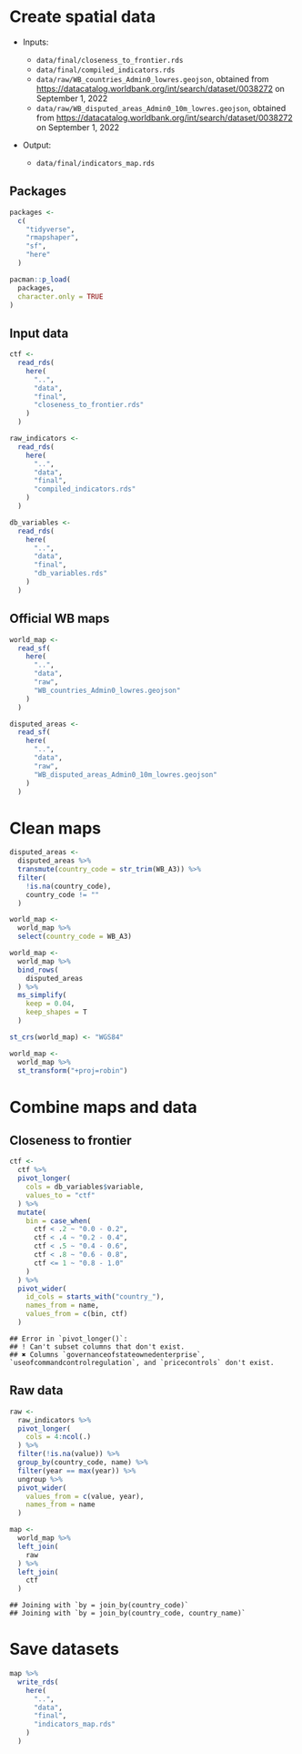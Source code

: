# Create spatial data

- Inputs:
  - `data/final/closeness_to_frontier.rds`
  - `data/final/compiled_indicators.rds`
  - `data/raw/WB_countries_Admin0_lowres.geojson`, obtained from https://datacatalog.worldbank.org/int/search/dataset/0038272 on September 1, 2022
  - `data/raw/WB_disputed_areas_Admin0_10m_lowres.geojson`, obtained from https://datacatalog.worldbank.org/int/search/dataset/0038272 on September 1, 2022
  
- Output:
  - `data/final/indicators_map.rds`
  
## Packages 


```r
packages <-
  c(
    "tidyverse",
    "rmapshaper",
    "sf",
    "here"
  )

pacman::p_load(
  packages,
  character.only = TRUE
)
```

## Input data 


```r
ctf <-
  read_rds(
    here(
      "..",
      "data",
      "final",
      "closeness_to_frontier.rds"
    )
  )

raw_indicators <-
  read_rds(
    here(
      "..",
      "data",
      "final",
      "compiled_indicators.rds"
    )
  )

db_variables <-
  read_rds(
    here(
      "..",
      "data",
      "final",
      "db_variables.rds"
    )
  )
```

## Official WB maps 


```r
world_map <-
  read_sf(
    here(
      "..",
      "data",
      "raw",
      "WB_countries_Admin0_lowres.geojson"
    )
  )

disputed_areas <-
  read_sf(
    here(
      "..",
      "data",
      "raw",
      "WB_disputed_areas_Admin0_10m_lowres.geojson"
    )
  )
```

# Clean maps 


```r
disputed_areas <-
  disputed_areas %>%
  transmute(country_code = str_trim(WB_A3)) %>%
  filter(
    !is.na(country_code),
    country_code != ""
  )

world_map <-
  world_map %>%
  select(country_code = WB_A3) 

world_map <-
  world_map %>%
  bind_rows(
    disputed_areas
  ) %>%
  ms_simplify(
    keep = 0.04,
    keep_shapes = T
  )

st_crs(world_map) <- "WGS84"

world_map <-
  world_map %>%
  st_transform("+proj=robin")
```


# Combine maps and data

## Closeness to frontier


```r
ctf <-
  ctf %>%
  pivot_longer(
    cols = db_variables$variable,
    values_to = "ctf"
  ) %>%
  mutate(
    bin = case_when(
      ctf < .2 ~ "0.0 - 0.2",
      ctf < .4 ~ "0.2 - 0.4",
      ctf < .5 ~ "0.4 - 0.6",
      ctf < .8 ~ "0.6 - 0.8",
      ctf <= 1 ~ "0.8 - 1.0" 
    )
  ) %>%
  pivot_wider(
    id_cols = starts_with("country_"),
    names_from = name,
    values_from = c(bin, ctf)
  )
```

```
## Error in `pivot_longer()`:
## ! Can't subset columns that don't exist.
## ✖ Columns `governanceofstateownedenterprise`, `useofcommandcontrolregulation`, and `pricecontrols` don't exist.
```

## Raw data


```r
raw <-
  raw_indicators %>%
  pivot_longer(
    cols = 4:ncol(.)
  ) %>%
  filter(!is.na(value)) %>%
  group_by(country_code, name) %>%
  filter(year == max(year)) %>%
  ungroup %>%
  pivot_wider(
    values_from = c(value, year),
    names_from = name
  )

map <-
  world_map %>%
  left_join(
    raw
  ) %>%
  left_join(
    ctf
  )
```

```
## Joining with `by = join_by(country_code)`
## Joining with `by = join_by(country_code, country_name)`
```


# Save datasets


```r
map %>%
  write_rds(
    here(
      "..",
      "data",
      "final",
      "indicators_map.rds"
    )
  )
```
